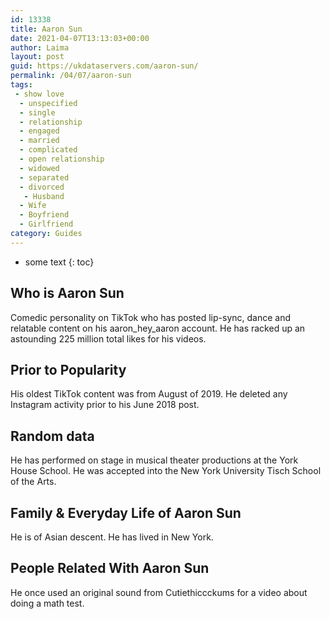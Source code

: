 ```yaml
---
id: 13338
title: Aaron Sun
date: 2021-04-07T13:13:03+00:00
author: Laima
layout: post
guid: https://ukdataservers.com/aaron-sun/
permalink: /04/07/aaron-sun
tags:
 - show love
  - unspecified
  - single
  - relationship
  - engaged
  - married
  - complicated
  - open relationship
  - widowed
  - separated
  - divorced
   - Husband
  - Wife
  - Boyfriend
  - Girlfriend
category: Guides
---
```


* some text
{: toc}


## Who is Aaron Sun
                  
                  
                  
Comedic personality on TikTok who has posted lip-sync, dance and relatable content on his aaron_hey_aaron account. He has racked up an astounding 225 million total likes for his videos. 
                  
              
            
              
            
                
                
                
## Prior to Popularity
                  
                  
                  
His oldest TikTok content was from August of 2019. He deleted any Instagram activity prior to his June 2018 post.
                  
              
            
              
            
                
                
                
## Random data
                  
                  
                  
He has performed on stage in musical theater productions at the York House School. He was accepted into the New York University Tisch School of the Arts.
                  
              
            
              
            
                
                
                
## Family & Everyday Life of Aaron Sun
                  
                  
                  
He is of Asian descent. He has lived in New York. 
                  
              
            
              
            
                
                
                
## People Related With Aaron Sun
                  
                  
                  
He once used an original sound from Cutiethiccckums for a video about doing a math test.
                  
              
            
              
            
                
              
            
              
              
            
            
              
            
          
          
          